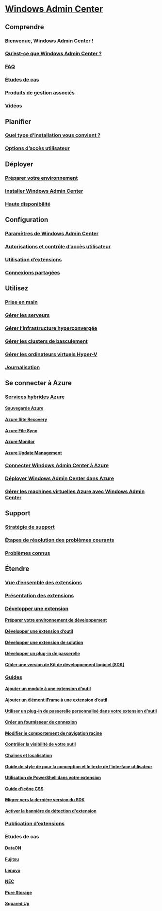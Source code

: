 # [Windows Admin Center](overview.md)

## Comprendre
### [Bienvenue, Windows Admin Center !](understand/windows-admin-center.md)
### [Qu’est-ce que Windows Admin Center ?](understand/what-is.md)
### [FAQ](understand/faq.md)
### [Études de cas](understand/case-studies.md)
### [Produits de gestion associés](understand/related-management.md)
### [Vidéos](understand/videos.md)

## Planifier
### [Quel type d’installation vous convient ?](plan/installation-options.md)
### [Options d’accès utilisateur](plan/user-access-options.md)

## Déployer
### [Préparer votre environnement](deploy/prepare-environment.md)
### [Installer Windows Admin Center](deploy/install.md)
### [Haute disponibilité](deploy/high-availability.md)


## Configuration
### [Paramètres de Windows Admin Center](configure/settings.md)
### [Autorisations et contrôle d’accès utilisateur](configure/user-access-control.md)
### [Utilisation d’extensions](configure/using-extensions.md)
### [Connexions partagées](configure/shared-connections.md)

## Utilisez
### [Prise en main](use/get-started.md)
### [Gérer les serveurs](use/manage-servers.md)
### [Gérer l’infrastructure hyperconvergée](use/manage-hyper-converged.md)
### [Gérer les clusters de basculement](use/manage-failover-clusters.md)
### [Gérer les ordinateurs virtuels Hyper-V](use/manage-virtual-machines.md)
### [Journalisation](use/logging.md)


## Se connecter à Azure
### [Services hybrides Azure](azure/index.md)
#### [Sauvegarde Azure](azure/azure-backup.md)
#### [Azure Site Recovery](azure/azure-site-recovery.md)
#### [Azure File Sync](azure/azure-file-sync.md)
#### [Azure Monitor](azure/azure-monitor.md)
#### [Azure Update Management](azure/azure-update-management.md)
### [Connecter Windows Admin Center à Azure](azure/azure-integration.md)
### [Déployer Windows Admin Center dans Azure](azure/deploy-wac-in-azure.md)
### [Gérer les machines virtuelles Azure avec Windows Admin Center](azure/manage-azure-vms.md)

## Support
### [Stratégie de support](support/index.md)
### [Étapes de résolution des problèmes courants](support/troubleshooting.md)
### [Problèmes connus](support/known-issues.md)


## Étendre
### [Vue d’ensemble des extensions](extend/extensibility-overview.md)
### [Présentation des extensions](extend/understand-extensions.md)
### [Développer une extension](extend/developing-extensions.md)
#### [Préparer votre environnement de développement](extend/prepare-development-environment.md)
#### [Développer une extension d’outil](extend/develop-tool.md)
#### [Développer une extension de solution](extend/develop-solution.md)
#### [Développer un plug-in de passerelle](extend/develop-gateway-plugin.md)
#### [Cibler une version de Kit de développement logiciel (SDK)](extend/target-sdk-version.md)
### [Guides](extend/guides.md)
#### [Ajouter un module à une extension d’outil](extend/guides/add-module.md)
#### [Ajouter un élément iFrame à une extension d’outil](extend/guides/add-iFrame.md)
#### [Utiliser un plug-in de passerelle personnalisé dans votre extension d’outil](extend/guides/use-custom-gateway-plugin.md)
#### [Créer un fournisseur de connexion](extend/guides/create-connection-provider.md)
#### [Modifier le comportement de navigation racine](extend/guides/modify-root-navigation.md)
#### [Contrôler la visibilité de votre outil](extend/guides/dynamic-tool-display.md)
#### [Chaînes et localisation](extend/guides/strings-localization.md)
#### [Guide de style de pour la conception et le texte de l’interface utilisateur](extend/guides/ui-text-style-guide.md)
#### [Utilisation de PowerShell dans votre extension](extend/guides/powershell.md)
#### [Guide d’icône CSS](extend/guides/cssicons.md)
#### [Migrer vers la dernière version du SDK](extend/guides/migration-guide-0_1-1_0.md)
#### [Activer la bannière de détection d'extension](extend/guides/extension-discovery-banner.md)
### [Publication d’extensions](extend/publish-extensions.md)
### Études de cas
#### [DataON](extend/case-studies/dataon.md)
#### [Fujitsu](extend/case-studies/fujitsu.md)
#### [Lenovo](extend/case-studies/lenovo.md)
#### [NEC](extend/case-studies/nec.md)
#### [Pure Storage](extend/case-studies/purestorage.md)
#### [Squared Up](extend/case-studies/squared-up.md)


